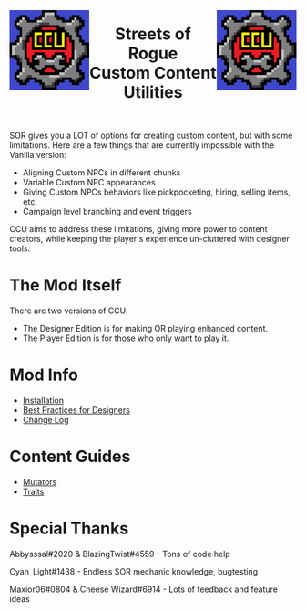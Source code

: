 <p align="left">
<img width = "140" src="CCU/Images/CCU_Large.png" alt="CCU" align="left">
<img width = "140" src="CCU/Images/CCU_Large.png" alt="CCU" align="right">
</p>

<h1 align="center">
Streets of Rogue
<br>
Custom Content Utilities
</h1>
<br>

SOR gives you a LOT of options for creating custom content, but with some limitations. Here are a few things that are currently impossible with the Vanilla version:
- Aligning Custom NPCs in different chunks
- Variable Custom NPC appearances
- Giving Custom NPCs behaviors like pickpocketing, hiring, selling items, etc.
- Campaign level branching and event triggers

CCU aims to address these limitations, giving more power to content creators, while keeping the player's experience un-cluttered with designer tools.

#		The Mod Itself
There are two versions of CCU: 
- The Designer Edition is for making OR playing enhanced content. 
- The Player Edition is for those who only want to play it.

#		Mod Info
- [Installation](/CCU/Documentation/M01_Installation.md)
- [Best Practices for Designers](/CCU/Documentation/M02_BestPractices.md)
- [Change Log](/CCU/Documentation/M03_ChangeLog.md)

#		Content Guides
- [Mutators](/CCU/Documentation/C01_Mutators.md)
- [Traits](/CCU/Documentation/C03_Traits.md)

#		Special Thanks

Abbysssal#2020 & BlazingTwist#4559 - Tons of code help

Cyan_Light#1438 - Endless SOR mechanic knowledge, bugtesting

Maxior06#0804 & Cheese Wizard#6914 - Lots of feedback and feature ideas